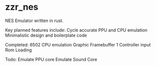 # zzr_nes

NES Emulator written in rust. 

Key planned features include:
 Cycle accurate PPU and CPU emulation
 Minimalistic design and boilerplate code

Completed:
 6502 CPU emulation
 Graphic Framebuffer
 1 Controller input
 Rom Loading

Todo:
 Emulate PPU core
 Emulate Sound Core
